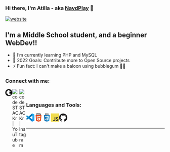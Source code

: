 ### Hi there, I'm Atilla - aka [NavdPlay][website] 👋 

[![website](https://img.shields.io/website?label=visit%20my%20website&style=for-the-badge&url=https%3A%2F%2Fnavdplay.github.io%2FPortfolio%2F)](https://navdplay.github.io/Portfolio)

## I'm a Middle School student, and a beginner WebDev!!

- 🌱 I’m currently learning PHP and MySQL
- 🥅 2022 Goals: Contribute more to Open Source projects
- ⚡ Fun fact: I can't make a baloon using bubblegum 🤷‍♂️

### Connect with me:

[<img align="left" alt="navdplay.github.io/Portfolio" width="22px" src="https://raw.githubusercontent.com/iconic/open-iconic/master/svg/globe.svg" />][website]
[<img align="left" alt="codeSTACKr | YouTube" width="22px" src="https://cdn.jsdelivr.net/npm/simple-icons@v3/icons/youtube.svg" />][youtube]
[<img align="left" alt="codeSTACKr | Instagram" width="22px" src="https://cdn.jsdelivr.net/npm/simple-icons@v3/icons/instagram.svg" />][instagram]

<br />

### Languages and Tools:

<img align="left" alt="Visual Studio Code" width="26px" src="https://raw.githubusercontent.com/github/explore/80688e429a7d4ef2fca1e82350fe8e3517d3494d/topics/visual-studio-code/visual-studio-code.png" />
<img align="left" alt="HTML5" width="26px" src="https://raw.githubusercontent.com/github/explore/80688e429a7d4ef2fca1e82350fe8e3517d3494d/topics/html/html.png" />
<img align="left" alt="CSS3" width="26px" src="https://raw.githubusercontent.com/github/explore/80688e429a7d4ef2fca1e82350fe8e3517d3494d/topics/css/css.png" />
<img align="left" alt="JavaScript" width="26px" src="https://raw.githubusercontent.com/github/explore/80688e429a7d4ef2fca1e82350fe8e3517d3494d/topics/javascript/javascript.png" />
<img align="left" alt="GitHub" width="26px" src="https://raw.githubusercontent.com/github/explore/78df643247d429f6cc873026c0622819ad797942/topics/github/github.png" />

<br />
<br />

---

[website]: https://navdplay.github.io/Portfolio/
[youtube]: https://www.youtube.com/channel/UCgwESuPZOdWqw7Rz2L65t_g
[instagram]: https://instagram.com/navdplay
